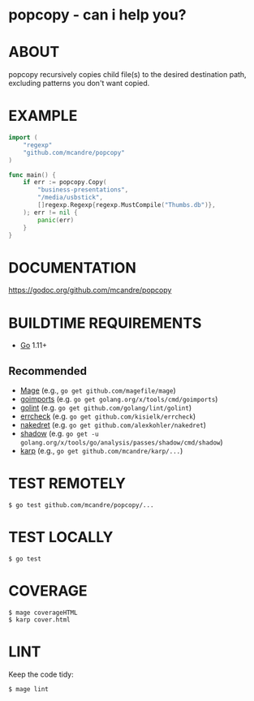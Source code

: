 # popcopy - can i help you?

# ABOUT

popcopy recursively copies child file(s) to the desired destination path, excluding patterns you don't want copied.

# EXAMPLE

```go
import (
	"regexp"
	"github.com/mcandre/popcopy"
)

func main() {
	if err := popcopy.Copy(
		"business-presentations",
		"/media/usbstick",
		[]regexp.Regexp{regexp.MustCompile("Thumbs.db")},
	); err != nil {
		panic(err)
	}
}
```

# DOCUMENTATION

https://godoc.org/github.com/mcandre/popcopy

# BUILDTIME REQUIREMENTS

* [Go](https://golang.org/) 1.11+

## Recommended

* [Mage](https://magefile.org/) (e.g., `go get github.com/magefile/mage`)
* [goimports](https://godoc.org/golang.org/x/tools/cmd/goimports) (e.g. `go get golang.org/x/tools/cmd/goimports`)
* [golint](https://github.com/golang/lint) (e.g. `go get github.com/golang/lint/golint`)
* [errcheck](https://github.com/kisielk/errcheck) (e.g. `go get github.com/kisielk/errcheck`)
* [nakedret](https://github.com/alexkohler/nakedret) (e.g. `go get github.com/alexkohler/nakedret`)
* [shadow](golang.org/x/tools/go/analysis/passes/shadow/cmd/shadow) (e.g. `go get -u golang.org/x/tools/go/analysis/passes/shadow/cmd/shadow`)
* [karp](https://github.com/mcandre/karp) (e.g., `go get github.com/mcandre/karp/...`)

# TEST REMOTELY

```console
$ go test github.com/mcandre/popcopy/...
```

# TEST LOCALLY

```console
$ go test
```

# COVERAGE

```console
$ mage coverageHTML
$ karp cover.html
```

# LINT

Keep the code tidy:

```console
$ mage lint
```
